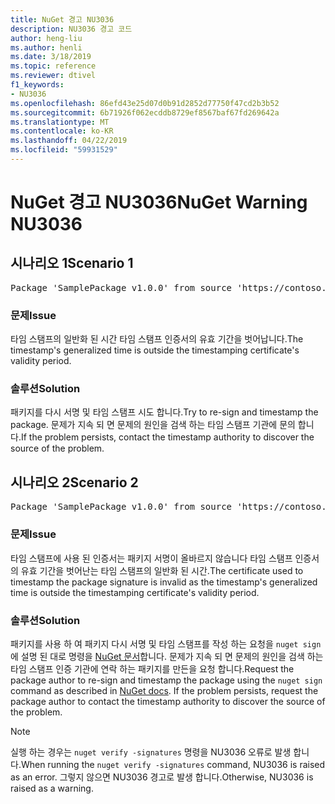 ```yaml
---
title: NuGet 경고 NU3036
description: NU3036 경고 코드
author: heng-liu
ms.author: henli
ms.date: 3/18/2019
ms.topic: reference
ms.reviewer: dtivel
f1_keywords:
- NU3036
ms.openlocfilehash: 86efd43e25d07d0b91d2852d77750f47cd2b3b52
ms.sourcegitcommit: 6b71926f062ecddb8729ef8567baf67fd269642a
ms.translationtype: MT
ms.contentlocale: ko-KR
ms.lasthandoff: 04/22/2019
ms.locfileid: "59931529"
---
```

# <a name="nuget-warning-nu3036"></a><span data-ttu-id="13015-103">NuGet 경고 NU3036</span><span class="sxs-lookup"><span data-stu-id="13015-103">NuGet Warning NU3036</span></span>

## <a name="scenario-1"></a><span data-ttu-id="13015-104">시나리오 1</span><span class="sxs-lookup"><span data-stu-id="13015-104">Scenario 1</span></span>

<pre>Package 'SamplePackage v1.0.0' from source 'https://contoso.com/index.json': The timestamp's generalized time is outside the timestamping certificate's validity period.</pre>

### <a name="issue"></a><span data-ttu-id="13015-105">문제</span><span class="sxs-lookup"><span data-stu-id="13015-105">Issue</span></span>

<span data-ttu-id="13015-106">타임 스탬프의 일반화 된 시간 타임 스탬프 인증서의 유효 기간을 벗어납니다.</span><span class="sxs-lookup"><span data-stu-id="13015-106">The timestamp's generalized time is outside the timestamping certificate's validity period.</span></span>


### <a name="solution"></a><span data-ttu-id="13015-107">솔루션</span><span class="sxs-lookup"><span data-stu-id="13015-107">Solution</span></span>

<span data-ttu-id="13015-108">패키지를 다시 서명 및 타임 스탬프 시도 합니다.</span><span class="sxs-lookup"><span data-stu-id="13015-108">Try to re-sign and timestamp the package.</span></span> <span data-ttu-id="13015-109">문제가 지속 되 면 문제의 원인을 검색 하는 타임 스탬프 기관에 문의 합니다.</span><span class="sxs-lookup"><span data-stu-id="13015-109">If the problem persists, contact the timestamp authority to discover the source of the problem.</span></span>



## <a name="scenario-2"></a><span data-ttu-id="13015-110">시나리오 2</span><span class="sxs-lookup"><span data-stu-id="13015-110">Scenario 2</span></span>

<pre>Package 'SamplePackage v1.0.0' from source 'https://contoso.com/index.json': The primary signature's timestamp's generalized time is outside the timestamping certificate's validity period.</pre>

### <a name="issue"></a><span data-ttu-id="13015-111">문제</span><span class="sxs-lookup"><span data-stu-id="13015-111">Issue</span></span>

<span data-ttu-id="13015-112">타임 스탬프에 사용 된 인증서는 패키지 서명이 올바르지 않습니다 타임 스탬프 인증서의 유효 기간을 벗어난는 타임 스탬프의 일반화 된 시간.</span><span class="sxs-lookup"><span data-stu-id="13015-112">The certificate used to timestamp the package signature is invalid as the timestamp's generalized time is outside the timestamping certificate's validity period.</span></span>


### <a name="solution"></a><span data-ttu-id="13015-113">솔루션</span><span class="sxs-lookup"><span data-stu-id="13015-113">Solution</span></span>

<span data-ttu-id="13015-114">패키지를 사용 하 여 패키지 다시 서명 및 타임 스탬프를 작성 하는 요청을 `nuget sign` 에 설명 된 대로 명령을 [NuGet 문서](https://docs.microsoft.com/en-us/nuget/create-packages/sign-a-package)합니다. 문제가 지속 되 면 문제의 원인을 검색 하는 타임 스탬프 인증 기관에 연락 하는 패키지를 만든을 요청 합니다.</span><span class="sxs-lookup"><span data-stu-id="13015-114">Request the package author to re-sign and timestamp the package using the `nuget sign` command as described in [NuGet docs](https://docs.microsoft.com/en-us/nuget/create-packages/sign-a-package). If the problem persists, request the package author to contact the timestamp authority to discover the source of the problem.</span></span>


> [!Note]
> <span data-ttu-id="13015-115">실행 하는 경우는 `nuget verify -signatures` 명령을 NU3036 오류로 발생 합니다.</span><span class="sxs-lookup"><span data-stu-id="13015-115">When running the `nuget verify -signatures` command, NU3036 is raised as an error.</span></span> <span data-ttu-id="13015-116">그렇지 않으면 NU3036 경고로 발생 합니다.</span><span class="sxs-lookup"><span data-stu-id="13015-116">Otherwise, NU3036 is raised as a warning.</span></span>